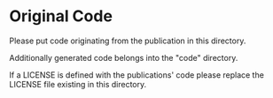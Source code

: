 # Original Code

Please put code originating from the publication in this directory.

Additionally generated code belongs into the "code" directory.

If a LICENSE is defined with the publications' code please replace the LICENSE file existing in this directory.
